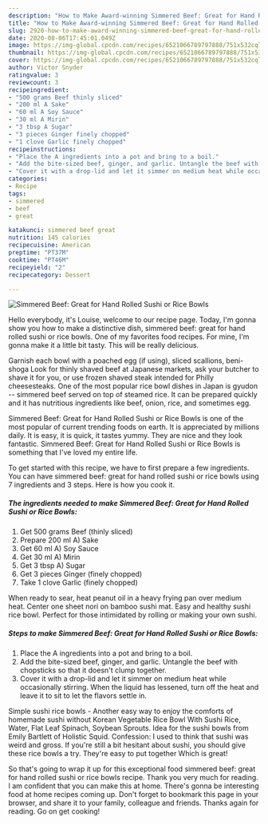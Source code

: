 ```yaml
---
description: "How to Make Award-winning Simmered Beef: Great for Hand Rolled Sushi or Rice Bowls"
title: "How to Make Award-winning Simmered Beef: Great for Hand Rolled Sushi or Rice Bowls"
slug: 2920-how-to-make-award-winning-simmered-beef-great-for-hand-rolled-sushi-or-rice-bowls
date: 2020-08-06T17:45:01.049Z
image: https://img-global.cpcdn.com/recipes/6521066789797888/751x532cq70/simmered-beef-great-for-hand-rolled-sushi-or-rice-bowls-recipe-main-photo.jpg
thumbnail: https://img-global.cpcdn.com/recipes/6521066789797888/751x532cq70/simmered-beef-great-for-hand-rolled-sushi-or-rice-bowls-recipe-main-photo.jpg
cover: https://img-global.cpcdn.com/recipes/6521066789797888/751x532cq70/simmered-beef-great-for-hand-rolled-sushi-or-rice-bowls-recipe-main-photo.jpg
author: Victor Snyder
ratingvalue: 3
reviewcount: 3
recipeingredient:
- "500 grams Beef thinly sliced"
- "200 ml A Sake"
- "60 ml A Soy Sauce"
- "30 ml A Mirin"
- "3 tbsp A Sugar"
- "3 pieces Ginger finely chopped"
- "1 clove Garlic finely chopped"
recipeinstructions:
- "Place the A ingredients into a pot and bring to a boil."
- "Add the bite-sized beef, ginger, and garlic. Untangle the beef with chopsticks so that it doesn&#39;t clump together."
- "Cover it with a drop-lid and let it simmer on medium heat while occasionally stirring. When the liquid has lessened, turn off the heat and leave it to sit to let the flavors settle in."
categories:
- Recipe
tags:
- simmered
- beef
- great

katakunci: simmered beef great 
nutrition: 145 calories
recipecuisine: American
preptime: "PT37M"
cooktime: "PT46M"
recipeyield: "2"
recipecategory: Dessert

---
```



![Simmered Beef: Great for Hand Rolled Sushi or Rice Bowls](https://img-global.cpcdn.com/recipes/6521066789797888/751x532cq70/simmered-beef-great-for-hand-rolled-sushi-or-rice-bowls-recipe-main-photo.jpg)

Hello everybody, it's Louise, welcome to our recipe page. Today, I'm gonna show you how to make a distinctive dish, simmered beef: great for hand rolled sushi or rice bowls. One of my favorites food recipes. For mine, I'm gonna make it a little bit tasty. This will be really delicious.

Garnish each bowl with a poached egg (if using), sliced scallions, beni-shoga Look for thinly shaved beef at Japanese markets, ask your butcher to shave it for you, or use frozen shaved steak intended for Philly cheesesteaks. One of the most popular rice bowl dishes in Japan is gyudon -- simmered beef served on top of steamed rice. It can be prepared quickly and it has nutritious ingredients like beef, onion, rice, and sometimes egg.

Simmered Beef: Great for Hand Rolled Sushi or Rice Bowls is one of the most popular of current trending foods on earth. It is appreciated by millions daily. It is easy, it is quick, it tastes yummy. They are nice and they look fantastic. Simmered Beef: Great for Hand Rolled Sushi or Rice Bowls is something that I've loved my entire life.


To get started with this recipe, we have to first prepare a few ingredients. You can have simmered beef: great for hand rolled sushi or rice bowls using 7 ingredients and 3 steps. Here is how you cook it.

<!--inarticleads1-->

##### The ingredients needed to make Simmered Beef: Great for Hand Rolled Sushi or Rice Bowls:

1. Get 500 grams Beef (thinly sliced)
1. Prepare 200 ml A) Sake
1. Get 60 ml A) Soy Sauce
1. Get 30 ml A) Mirin
1. Get 3 tbsp A) Sugar
1. Get 3 pieces Ginger (finely chopped)
1. Take 1 clove Garlic (finely chopped)


When ready to sear, heat peanut oil in a heavy frying pan over medium heat. Center one sheet nori on bamboo sushi mat. Easy and healthy sushi rice bowl. Perfect for those intimidated by rolling or making your own sushi. 

<!--inarticleads2-->

##### Steps to make Simmered Beef: Great for Hand Rolled Sushi or Rice Bowls:

1. Place the A ingredients into a pot and bring to a boil.
1. Add the bite-sized beef, ginger, and garlic. Untangle the beef with chopsticks so that it doesn&#39;t clump together.
1. Cover it with a drop-lid and let it simmer on medium heat while occasionally stirring. When the liquid has lessened, turn off the heat and leave it to sit to let the flavors settle in.


Simple sushi rice bowls - Another easy way to enjoy the comforts of homemade sushi without Korean Vegetable Rice Bowl With Sushi Rice, Water, Flat Leaf Spinach, Soybean Sprouts. Idea for the sushi bowls from Emily Bartlett of Holistic Squid. Confession: I used to think that sushi was weird and gross. If you&#39;re still a bit hesitant about sushi, you should give these rice bowls a try. They&#39;re easy to put together Which is great! 

So that's going to wrap it up for this exceptional food simmered beef: great for hand rolled sushi or rice bowls recipe. Thank you very much for reading. I am confident that you can make this at home. There's gonna be interesting food at home recipes coming up. Don't forget to bookmark this page in your browser, and share it to your family, colleague and friends. Thanks again for reading. Go on get cooking!
